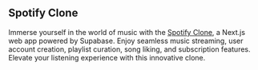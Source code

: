 ## Spotify Clone
Immerse yourself in the world of music with the [Spotify Clone](https://spotify-clone-app-five.vercel.app), a Next.js web app powered by Supabase. Enjoy seamless music streaming, user account creation, playlist curation, song liking, and subscription features. Elevate your listening experience with this innovative clone.
